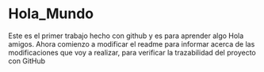 # Hola_Mundo
Este es el primer trabajo hecho con github y es para aprender algo <sl>
Hola amigos.<sl>
Ahora comienzo a modificar el readme para informar acerca de las modificaciones que voy a realizar, para verificar la trazabilidad del proyecto con GitHub<sl>
